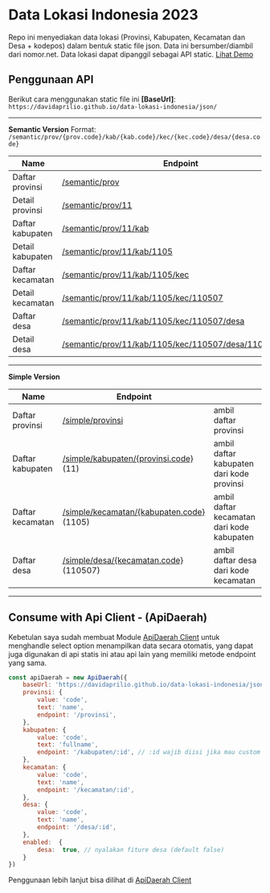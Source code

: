 # Data Lokasi Indonesia 2023

Repo ini menyediakan data lokasi (Provinsi, Kabupaten, Kecamatan dan Desa + kodepos) dalam bentuk static file json. Data ini bersumber/diambil dari nomor.net. Data lokasi dapat dipanggil sebagai API static. [Lihat Demo](https://davidaprilio.github.io/data-lokasi-indonesia/demo.html)

## Penggunaan API
Berikut cara menggunakan static file ini
**[BaseUrl]**: `https://davidaprilio.github.io/data-lokasi-indonesia/json/`

---
**Semantic Version**
Format:
`/semantic/prov/{prov.code}/kab/{kab.code}/kec/{kec.code}/desa/{desa.code}`

| Name | Endpoint |
|--|--|
| Daftar provinsi | [/semantic/prov](https://davidaprilio.github.io/data-lokasi-indonesia/json/semantic/prov) |
| Detail provinsi | [/semantic/prov/11](https://davidaprilio.github.io/data-lokasi-indonesia/json/semantic/prov/11) |
| Daftar kabupaten | [/semantic/prov/11/kab](https://davidaprilio.github.io/data-lokasi-indonesia/json/semantic/prov/11/kab) |
| Detail kabupaten | [/semantic/prov/11/kab/1105](https://davidaprilio.github.io/data-lokasi-indonesia/json/semantic/prov/11/kab/1105) |
| Daftar kecamatan | [/semantic/prov/11/kab/1105/kec](https://davidaprilio.github.io/data-lokasi-indonesia/json/semantic/prov/11/kab/1105/kec) |
| Detail kecamatan | [/semantic/prov/11/kab/1105/kec/110507](https://davidaprilio.github.io/data-lokasi-indonesia/json/semantic/prov/11/kab/1105/kec/110507) |
| Daftar desa | [/semantic/prov/11/kab/1105/kec/110507/desa](https://davidaprilio.github.io/data-lokasi-indonesia/json/semantic/prov/11/kab/1105/kec/110507/desa) |
| Detail desa | [/semantic/prov/11/kab/1105/kec/110507/desa/1105072002](https://davidaprilio.github.io/data-lokasi-indonesia/json/semantic/prov/11/kab/1105/kec/110507/desa/1105072002) |

---
**Simple Version**

| Name | Endpoint | |
|--|--|--|
| Daftar provinsi | [/simple/provinsi](https://davidaprilio.github.io/data-lokasi-indonesia/json/simple/provinsi) | ambil daftar provinsi |
| Daftar kabupaten | [/simple/kabupaten/{provinsi.code}](https://davidaprilio.github.io/data-lokasi-indonesia/json/simple/kabupaten/11) (11)| ambil daftar kabupaten dari kode provinsi |
| Daftar kecamatan | [/simple/kecamatan/{kabupaten.code}](https://davidaprilio.github.io/data-lokasi-indonesia/json/simple/kecamatan/1105) (1105)| ambil daftar kecamatan dari kode kabupaten |
| Daftar desa | [/simple/desa/{kecamatan.code}](https://davidaprilio.github.io/data-lokasi-indonesia/json/simple/desa/110507) (110507) | ambil daftar desa dari kode kecamatan |


---

## Consume with Api Client - (ApiDaerah)
Kebetulan saya sudah membuat Module [ApiDaerah Client](https://github.com/Davidaprilio/laravel-api-daerah#api-client) untuk menghandle select option menampilkan data secara otomatis, yang dapat juga digunakan di api statis ini atau api lain yang memiliki metode endpoint yang sama.

```js
const apiDaerah = new ApiDaerah({
	baseUrl: 'https://davidaprilio.github.io/data-lokasi-indonesia/json/simple',
	provinsi: {
        value: 'code',
        text: 'name',
        endpoint: '/provinsi',
    },
    kabupaten: {
        value: 'code',
        text: 'fullname',
        endpoint: '/kabupaten/:id', // :id wajib diisi jika mau custom
    },
    kecamatan: {
        value: 'code',
        text: 'name',
        endpoint: '/kecamatan/:id',
    },
    desa: {
        value: 'code',
        text: 'name',
        endpoint: '/desa/:id',
    },
    enabled:  {
        desa:  true, // nyalakan fiture desa (default false)
    }
})
```

Penggunaan lebih lanjut bisa dilihat di [ApiDaerah Client](https://github.com/Davidaprilio/laravel-api-daerah#api-client)